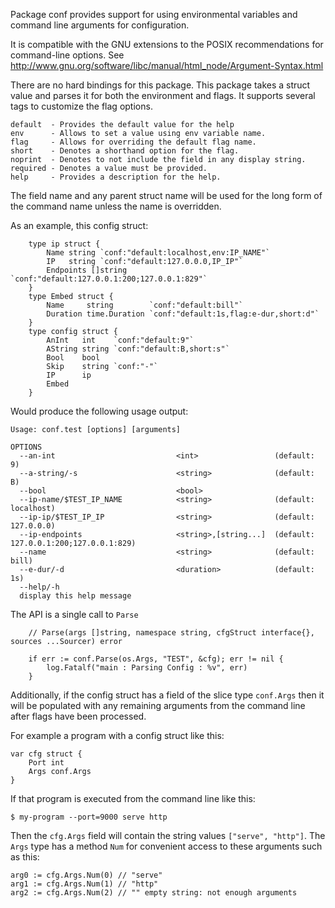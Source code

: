 Package conf provides support for using environmental variables and command
line arguments for configuration.

It is compatible with the GNU extensions to the POSIX recommendations
for command-line options. See
http://www.gnu.org/software/libc/manual/html_node/Argument-Syntax.html

There are no hard bindings for this package. This package takes a struct
value and parses it for both the environment and flags. It supports several tags
to customize the flag options.

	default  - Provides the default value for the help
	env      - Allows to set a value using env variable name.
	flag     - Allows for overriding the default flag name.
	short    - Denotes a shorthand option for the flag.
	noprint  - Denotes to not include the field in any display string.
	required - Denotes a value must be provided.
	help     - Provides a description for the help.

The field name and any parent struct name will be used for the long form of
the command name unless the name is overridden.

As an example, this config struct:
```
	type ip struct {
		Name string `conf:"default:localhost,env:IP_NAME"`
		IP   string `conf:"default:127.0.0.0,IP_IP"`
		Endpoints []string `conf:"default:127.0.0.1:200;127.0.0.1:829"`
	}
	type Embed struct {
		Name     string        `conf:"default:bill"`
		Duration time.Duration `conf:"default:1s,flag:e-dur,short:d"`
	}
	type config struct {
		AnInt   int    `conf:"default:9"`
		AString string `conf:"default:B,short:s"`
		Bool    bool
		Skip    string `conf:"-"`
		IP      ip
		Embed
	}
```
Would produce the following usage output:
```
Usage: conf.test [options] [arguments]

OPTIONS
  --an-int                           <int>                 (default: 9)
  --a-string/-s                      <string>              (default: B)
  --bool                             <bool>                
  --ip-name/$TEST_IP_NAME            <string>              (default: localhost)
  --ip-ip/$TEST_IP_IP                <string>              (default: 127.0.0.0)
  --ip-endpoints                     <string>,[string...]  (default: 127.0.0.1:200;127.0.0.1:829)
  --name                             <string>              (default: bill)
  --e-dur/-d                         <duration>            (default: 1s)
  --help/-h                          
  display this help message
```

The API is a single call to `Parse`
```
	// Parse(args []string, namespace string, cfgStruct interface{}, sources ...Sourcer) error

	if err := conf.Parse(os.Args, "TEST", &cfg); err != nil {
		log.Fatalf("main : Parsing Config : %v", err)
	}
```

Additionally, if the config struct has a field of the slice type `conf.Args`
then it will be populated with any remaining arguments from the command line
after flags have been processed.

For example a program with a config struct like this:

```
var cfg struct {
	Port int
	Args conf.Args
}
```

If that program is executed from the command line like this:

```
$ my-program --port=9000 serve http
```

Then the `cfg.Args` field will contain the string values `["serve", "http"]`.
The `Args` type has a method `Num` for convenient access to these arguments
such as this:

```
arg0 := cfg.Args.Num(0) // "serve"
arg1 := cfg.Args.Num(1) // "http"
arg2 := cfg.Args.Num(2) // "" empty string: not enough arguments
```
